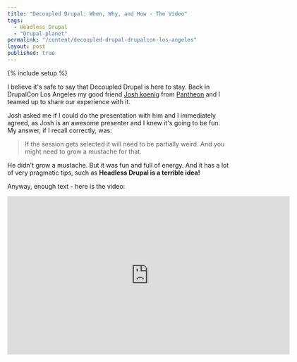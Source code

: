 ```yaml
---
title: "Decoupled Drupal: When, Why, and How - The Video"
tags:
  - Headless Drupal
  - "Drupal-planet"
permalink: "/content/decoupled-drupal-drupalcon-los-angeles"
layout: post
published: true
---
```


{% include setup %}

I believe it's safe to say that Decoupled Drupal is here to stay. Back in DrupalCon Los Angeles my good friend [Josh koenig](https://pantheon.io/team/josh-koenig) from [Pantheon](https://pantheon.io/) and I teamed up to share our experience with it.

Josh asked me if I could do the presentation with him and I immediately agreed, as Josh is an awesome presenter and I knew it's going to be fun. My answer, if I recall correctly, was:

<blockquote>If the session gets selected it will need to be partially weird. And you might need to grow a mustache for that.</blockquote>

He didn't grow a mustache. But it was fun and full of energy. And it has a lot of very pragmatic tips, such as __Headless Drupal is a terrible idea!__

Anyway, enough text - here is the video:

<iframe width="640" height="360" src="https://www.youtube.com/embed/bLWa3SbEEa8?rel=0" frameborder="0" allowfullscreen></iframe>
